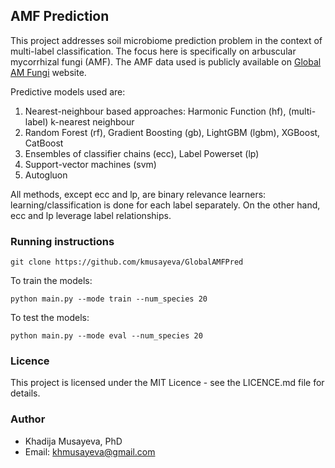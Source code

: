 ## AMF Prediction

This project addresses soil microbiome prediction problem in the context of multi-label classification. The focus here is specifically on arbuscular mycorrhizal fungi (AMF).
The AMF data used is publicly available on [Global AM Fungi](https://globalamfungi.com/) website. 

Predictive models used are:

1. Nearest-neighbour based approaches: Harmonic Function (hf), (multi-label) k-nearest neighbour
2. Random Forest (rf), Gradient Boosting (gb), LightGBM (lgbm), XGBoost, CatBoost
3. Ensembles of classifier chains (ecc), Label Powerset (lp)
4. Support-vector machines (svm)
5. Autogluon

All methods, except ecc and lp, are binary relevance learners: learning/classification is done for each label separately.
On the other hand, ecc and lp leverage label relationships.



### Running instructions
```
git clone https://github.com/kmusayeva/GlobalAMFPred
```

To train the models:

```
python main.py --mode train --num_species 20
```

To test the models:
```
python main.py --mode eval --num_species 20
```


### Licence
This project is licensed under the MIT Licence - see the LICENCE.md file for details.


### Author
* Khadija Musayeva, PhD 
* Email: [khmusayeva@gmail.com](khmusayeva@gmail.com)



